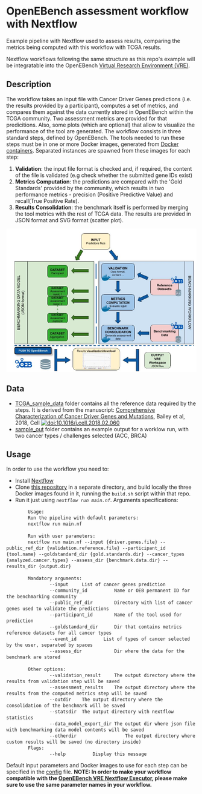 # OpenEBench assessment workflow with Nextflow

Example pipeline with Nextflow used to assess results, comparing the metrics being computed with this workflow with TCGA results.

Nextflow workflows following the same structure as this repo's example will be integratable into the OpenEBench [Virtual Research Environment (VRE)](https://openebench.bsc.es/submission/workspace/).

## Description

The workflow takes an input file with Cancer Driver Genes predictions (i.e. the results provided by a participant), computes a set of metrics, and compares them against the data currently stored in OpenEBench within the TCGA community. Two assessment metrics are provided for that predicitions. Also, some plots (which are optional) that allow to visualize the performance of the tool are generated. The workflow consists in three standard steps, defined by OpenEBench. The tools needed to run these steps must be in one or more Docker images, generated from [Docker containers](https://github.com/inab/TCGA_visualizer). Separated instances are spawned from these images for each step:
1. **Validation**: the input file format is checked and, if required, the content of the file is validated (e.g check whether the submitted gene IDs exist)
2. **Metrics Computation**: the predictions are compared with the 'Gold Standards' provided by the community, which results in two performance metrics - precision (Positive Predictive Value) and recall(True Positive Rate).
3. **Results Consolidation**: the benchmark itself is performed by merging the tool metrics with the rest of TCGA data. The results are provided in JSON format and SVG format (scatter plot).

![workflow](workflow.jpg)


## Data

* [TCGA_sample_data](https://github.com/javi-gv94/TCGA_nf_workflow/tree/master/TCGA_sample_data) folder contains all the reference data required by the steps. It is derived from the manuscript:
[Comprehensive Characterization of Cancer Driver Genes and Mutations](https://www.cell.com/cell/fulltext/S0092-8674%2818%2930237-X?code=cell-site), Bailey et al, 2018, Cell [![doi:10.1016/j.cell.2018.02.060](https://img.shields.io/badge/doi-10.1016%2Fj.cell.2018.02.060-green.svg)](https://doi.org/10.1016/j.cell.2018.02.060) 
* [sample_out](https://github.com/javi-gv94/TCGA_nf_workflow/tree/master/sample_out) folder contains an example output for a worklow run, with two cancer types / challenges selected (ACC, BRCA)


## Usage
In order to use the workflow you need to:
* Install [Nextflow](https://www.nextflow.io/)
* Clone [this repository](https://github.com/inab/TCGA_visualizer) in a separate directory, and build locally the three Docker images found in it, running the `build.sh` script within that repo.
* Run it just using *`nextflow run main.nf`*. Arguments specifications:
```
	    Usage:
	    Run the pipeline with default parameters:
	    nextflow run main.nf

	    Run with user parameters:
 	    nextflow run main.nf --input {driver.genes.file} --public_ref_dir {validation.reference.file} --participant_id {tool.name} --goldstandard_dir {gold.standards.dir} --cancer_types {analyzed.cancer.types} --assess_dir {benchmark.data.dir} --results_dir {output.dir}

	    Mandatory arguments:
                --input		List of cancer genes prediction
				--community_id			Name or OEB permanent ID for the benchmarking community
                --public_ref_dir 		Directory with list of cancer genes used to validate the predictions
                --participant_id  		Name of the tool used for prediction
                --goldstandard_dir 		Dir that contains metrics reference datasets for all cancer types
                --event_id  		List of types of cancer selected by the user, separated by spaces
                --assess_dir			Dir where the data for the benchmark are stored

	    Other options:
                --validation_result		The output directory where the results from validation step will be saved
				--assessment_results	The output directory where the results from the computed metrics step will be saved
				--outdir	The output directory where the consolidation of the benchmark will be saved
				--statsdir	The output directory with nextflow statistics
				--data_model_export_dir	The output dir where json file with benchmarking data model contents will be saved
	  			--otherdir					The output directory where custom results will be saved (no directory inside)
	    Flags:
                --help			Display this message
```
Default input parameters and Docker images to use for each step can be specified in the [config](https://github.com/javi-gv94/TCGA_nf_workflow/blob/master/nextflow.config) file. 
**NOTE: In order to make your workflow compatible with the [OpenEBench VRE Nextflow Executor](https://github.com/inab/vre-process_nextflow-executor), please make sure to use the same parameter names in your workflow.**
